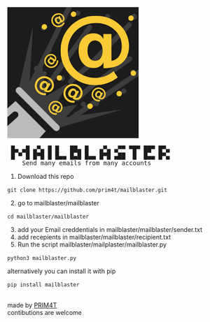 
<img src="mailblaster_thumbnail.jpg" width="300" />
<pre>
 █▄ ▄█ ▄▀▄ █ █   ██▄ █   ▄▀▄ ▄▀▀ ▀█▀ ██▀ █▀▄ 
 █ ▀ █ █▀█ █ █▄▄ █▄█ █▄▄ █▀█ ▄██  █  █▄▄ █▀▄ 
    Send many emails from many accounts      
</pre>

1. Download this repo
```
git clone https://github.com/prim4t/mailblaster.git
```
2. go to mailblaster/mailblaster
```
cd mailblaster/mailblaster
```
3. add your Email creddentials in mailblaster/mailblaster/sender.txt
4. add recepients in mailblaster/mailblaster/recipient.txt
5. Run the script mailblaster/mailplaster/mailblaster.py
```
python3 mailblaster.py
```
alternatively you can install it with pip 
```
pip install mailblaster
```
<br>
made by <a href="https://prim4t.art">PRIM4T</a><br>
contibutions are welcome

